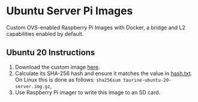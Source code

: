 # Ubuntu Server Pi Images

Custom OVS-enabled Raspberry Pi Images with Docker, a bridge and L2 capabilities enabled by default.

## Ubuntu 20 Instructions

1. Download the custom image [here](https://drive.google.com/file/d/1w8OCs4Kleek1VZXgGsr5XNq8zwlYHGR7/view?usp=sharing).
2. Calculate its SHA-256 hash and ensure it matches the value in [hash.txt](./hash.txt). On Linux this is done as follows: `sha256sum taurine-ubuntu-20-server.img.gz`,
3. Use Raspberry Pi imager to write this image to an SD card.

